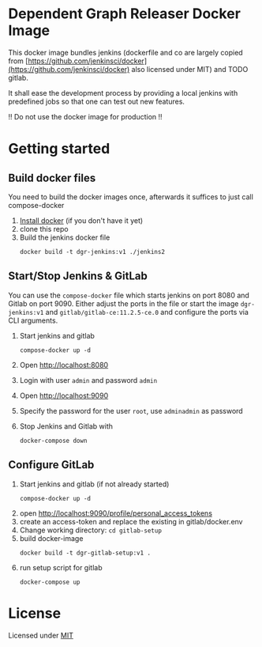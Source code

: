 # Dependent Graph Releaser Docker Image
This docker image bundles jenkins (dockerfile and co are largely copied from [https://github.com/jenkinsci/docker](https://github.com/jenkinsci/docker) also licensed under MIT)
and TODO gitlab.

It shall ease the development process by providing a local jenkins with predefined jobs so that one can test out new 
features.


!! Do not use the docker image for production !!

# Getting started

## Build docker files

You need to build the docker images once, afterwards it suffices to just call compose-docker

1. [Install docker](https://docs.docker.com/install/) (if you don't have it yet)
2. clone this repo
3. Build the jenkins docker file
   ```
   docker build -t dgr-jenkins:v1 ./jenkins2
   ```

## Start/Stop Jenkins & GitLab 
 
You can use the `compose-docker` file which starts jenkins on port 8080 and Gitlab on port 9090. 
Either adjust the ports in the file or start the image `dgr-jenkins:v1` and `gitlab/gitlab-ce:11.2.5-ce.0` and configure the ports via CLI arguments.
 
1. Start jenkins and gitlab
   ```
   compose-docker up -d
   ```
2. Open [http://localhost:8080](http://localhost:8080)
3. Login with user `admin` and password `admin`
4. Open [http://localhost:9090](http://localhost:9090)
5. Specify the password for the user `root`, use `adminadmin` as password

6. Stop Jenkins and Gitlab with 
   ```
   docker-compose down
   ```

## Configure GitLab

1. Start jenkins and gitlab (if not already started)
   ```
   compose-docker up -d
   ```
2. open [http://localhost:9090/profile/personal_access_tokens](http://localhost:9090/profile/personal_access_tokens)
3. create an access-token and replace the existing in gitlab/docker.env
4. Change working directory: `cd gitlab-setup`
5. build docker-image
   ```
   docker build -t dgr-gitlab-setup:v1 .
   ```
6. run setup script for gitlab
   ```
   docker-compose up
   ```
    

# License
Licensed under [MIT](https://opensource.org/licenses/MIT)